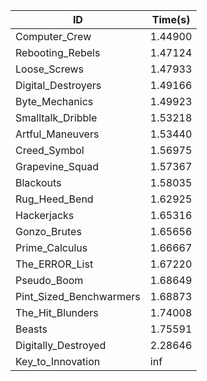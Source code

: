 |ID|Time(s)|
|-|-|
|Computer_Crew|1.44900|
|Rebooting_Rebels|1.47124|
|Loose_Screws|1.47933|
|Digital_Destroyers|1.49166|
|Byte_Mechanics|1.49923|
|Smalltalk_Dribble|1.53218|
|Artful_Maneuvers|1.53440|
|Creed_Symbol|1.56975|
|Grapevine_Squad|1.57367|
|Blackouts|1.58035|
|Rug_Heed_Bend|1.62925|
|Hackerjacks|1.65316|
|Gonzo_Brutes|1.65656|
|Prime_Calculus|1.66667|
|The_ERROR_List|1.67220|
|Pseudo_Boom|1.68649|
|Pint_Sized_Benchwarmers|1.68873|
|The_Hit_Blunders|1.74008|
|Beasts|1.75591|
|Digitally_Destroyed|2.28646|
|Key_to_Innovation|inf|
